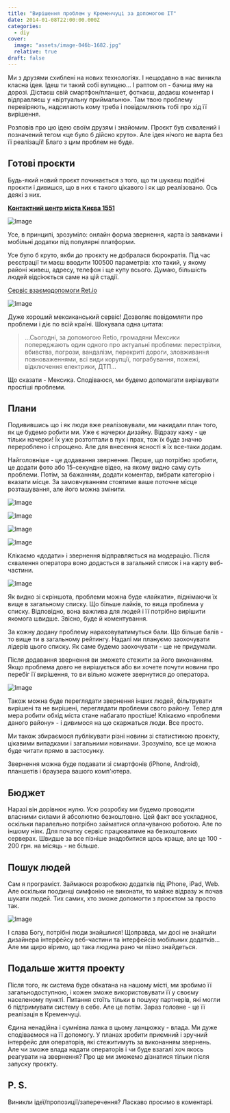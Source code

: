```yaml
---
title: "Вирішення проблем у Кременчуці за допомогою IT"
date: 2014-01-08T22:00:00.000Z
categories:
  - diy
cover:
  image: "assets/image-046b-1682.jpg"
  relative: true
draft: false
---
```


Ми з друзями схиблені на нових технологіях. І нещодавно в нас виникла класна ідея. Ідеш ти такий собі вулицею... І раптом оп - бачиш яму на дорозі. Дістаєш свій смартфон/планшет, фоткаєш, додаєш коментар і відправляєш у «віртуальну приймальню». Там твою проблему перевіряють, надсилають кому треба і повідомляють тобі про хід її вирішення.

Розповів про цю ідею своїм друзям і знайомим. Проєкт був схвалений і позначений тегом «це було б дійсно круто». Але ідея нічого не варта без її реалізації! Благо з цим проблем не буде.

## Готові проєкти

Будь-який новий проєкт починається з того, що ти шукаєш подібні проєкти і дивишся, що в них є такого цікавого і як що реалізовано. Ось деякі з них.

[**Контактний центр міста Києва 1551**](http://1551.gov.ua/)

![Image](assets/image-bddd.jpg)

Усе, в принципі, зрозуміло: онлайн форма звернення, карта із заявками і мобільні додатки під популярні платформи.

Усе було б круто, якби до проєкту не добралася бюрократія. Під час реєстрації ти маєш вводити 100500 параметрів: хто такий, у якому районі живеш, адресу, телефон і ще купу всього. Думаю, більшість людей відсіюється саме на цій стадії.

[Сервіс взаємодопомоги Ret.io](http://ret.io/mx/MOR/)

![Image](assets/image-64ab.jpg)

Дуже хороший мексиканський сервіс! Дозволяє повідомляти про проблеми і діє по всій країні. Шокувала одна цитата:

>...Сьогодні, за допомогою Retio, громадяни Мексики попереджають один одного про актуальні проблеми: перестрілки, вбивства, погрози, вандалізм, перекриті дороги, зловживання повноваженнями, всі види корупції, пограбування, пожежі, відключення електрики, ДТП...

Що сказати - Мексика. Сподіваюся, ми будемо допомагати вирішувати простіші проблеми.

## Плани

Подивившись що і як люди вже реалізовували, ми накидали план того, як це будемо робити ми. Уже є начерки дизайну. Відразу кажу - це тільки начерки! Їх уже розтоптали в пух і прах, тож їх буде значно перероблено і спрощено. Але для внесення ясності я їх все-таки додам.

Найголовніше - це додавання звернення. Перше, що потрібно зробити, це додати фото або 15-секундне відео, на якому видно саму суть проблеми. Потім, за бажанням, додати коментар, вибрати категорію і вказати місце. За замовчуванням стоятиме ваше поточне місце розташування, але його можна змінити.

![Image](assets/image-a3b6.jpg)

![Image](assets/image-3d4e.jpg)

![Image](assets/image-69bb.jpg)

![Image](assets/image-1926.jpg)

Клікаємо «додати» і звернення відправляється на модерацію. Після схвалення оператора воно додасться в загальний список і на карту веб-частини.

![Image](assets/image-771c.jpg)

Як видно зі скріншота, проблеми можна буде «лайкати», піднімаючи їх вище в загальному списку. Що більше лайків, то вища проблема у списку. Відповідно, вона важлива для людей і її потрібно вирішити якомога швидше. Звісно, буде й коментування.

За кожну додану проблему нараховуватимуться бали. Що більше балів - то вище ти в загальному рейтингу. Надалі ми плануємо заохочувати лідерів цього списку. Як саме будемо заохочувати - ще не придумали.

Після додавання звернення ви зможете стежити за його виконанням. Якщо проблема довго не вирішується або ви хочете почути новини про перебіг її вирішення, то ви вільно можете звернутися до оператора.

![Image](assets/image-567f.jpg)

Також можна буде переглядати звернення інших людей, фільтрувати вирішені та не вирішені, переглядати проблеми свого району. Тепер для мера робити обхід міста стане набагато простіше! Клікаємо «проблеми даного району» - і дивимося на що скаржаться люди. Все просто.

Ми також збираємося публікувати різні новини зі статистикою проєкту, цікавими випадками і загальними новинами. Зрозуміло, все це можна буде читати прямо в застосунку.

Звернення можна буде подавати зі смартфонів (iPhone, Android), планшетів і браузера вашого комп'ютера.

## Бюджет

Наразі він дорівнює нулю. Усю розробку ми будемо проводити власними силами й абсолютно безкоштовно. Цей факт все ускладнює, оскільки паралельно потрібно займатися оплачуваною роботою. Але по іншому ніяк. Для початку сервіс працюватиме на безкоштовних серверах. Швидше за все пізніше знадобитися щось краще, але це 100 - 200 грн. на місяць - не більше.

## Пошук людей

Сам я програміст. Займаюся розробкою додатків під iPhone, iPad, Web. Але оскільки поодинці симфонію не виконати, то майже відразу ж почав шукати людей. Тих самих, хто зможе допомогти з проєктом за просто так.

![Image](assets/image-f2d5.jpg)

І слава Богу, потрібні люди знайшлися! Щоправда, ми досі не знайшли дизайнера інтерфейсу веб-частини та інтерфейсів мобільних додатків... Але ми щиро віримо, що така людина рано чи пізно знайдеться.

## Подальше життя проекту

Після того, як система буде обкатана на нашому місті, ми зробимо її загальнодоступною, і кожен зможе використовувати її у своєму населеному пункті. Питання стоїть тільки в пошуку партнерів, які могли б підтримувати систему в себе. Але це потім. Зараз головне - це її реалізація в Кременчуці.

Єдина ненадійна і сумнівна ланка в цьому ланцюжку - влада. Ми дуже сподіваємося на її допомогу. У планах зробити приємний і зручний інтерфейс для операторів, які стежитимуть за виконанням звернень. Але чи зможе влада надати операторів і чи буде взагалі хоч якось реагувати на звернення? Про це ми зможемо дізнатися тільки після запуску проєкту.

## P. S.

Виникли ідеї/пропозиції/заперечення? Ласкаво просимо в коментарі.
